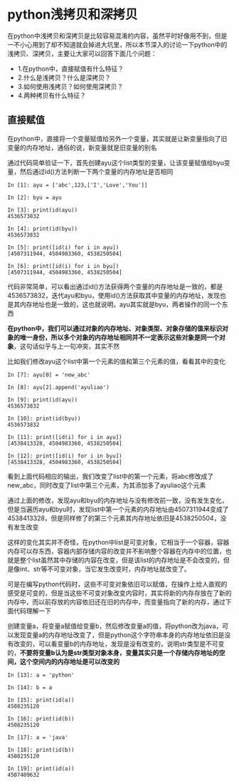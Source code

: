# python浅拷贝和深拷贝

在python中浅拷贝和深拷贝是比较容易混淆的内容，虽然平时好像用不到，但是一不小心用到了却不知道就会掉进大坑里，所以本节深入的讨论一下python中的浅拷贝、深拷贝，主要让大家可以回答下面几个问题：

+ 1.在python中，直接赋值有什么特征？
+ 2.什么是浅拷贝？什么是深拷贝？
+ 3.如何使用浅拷贝？如何使用深拷贝？
+ 4.两种拷贝有什么特征？

## 直接赋值
在python中，直接将一个变量赋值给另外一个变量，其实就是让新变量指向了旧变量的内存地址，通俗的说，新变量就是旧变量的别名

通过代码简单验证一下，首先创建ayu这个list类型的变量，让该变量赋值给byu变量，然后通过id()方法判断一下两个变量的内存地址是否相同

```
In [1]: ayu = ['abc',123,['I','Love','You']]

In [2]: byu = ayu

In [3]: print(id(ayu))
4536573832

In [4]: print(id(byu))
4536573832

In [5]: print([id(i) for i in ayu])
[4507311944, 4504983360, 4538250504]

In [6]: print([id(i) for i in byu])
[4507311944, 4504983360, 4538250504]
```

代码非常简单，可以看出通过id()方法获得两个变量的内存地址是一致的，都是4536573832，迭代ayu和byu，使用id()方法获取其中变量的内存地址，发现也是其内存地址也是一致的，这也就说明，ayu其实就是byu，两者操作的同一个东西

**在python中，我们可以通过对象的内存地址、对象类型、对象存储的值来标识对象的唯一身份，所以多个对象的内存地址相同并不一定表示这些对象是同一个对象**，这句话似乎与上一句冲突，其实不然

比如我们修改ayu这个list中第一个元素的值和第三个元素的值，看看其中的变化

```
In [7]: ayu[0] = 'new_abc'

In [8]: ayu[2].append('ayuliao')

In [9]: print(id(ayu))
4536573832

In [10]: print(id(byu))
4536573832

In [11]: print([id(i) for i in ayu])
[4538413328, 4504983360, 4538250504]

In [12]: print([id(i) for i in byu])
[4538413328, 4504983360, 4538250504]
```

看到上面代码相应的输出，我们改变了list中的第一个元素，将abc修改成了new_abc，同时改变了list中第三个元素，为其添加多了ayuliao这个元素

通过上面的修改，发现ayu和byu的内存地址与没有修改前一致，没有发生变化，但是当遍历ayu和byu时，发现list中第一个元素的内存地址由4507311944变成了4538413328，但是同样修了的第三个元素其内存地址依旧是4538250504，没有发生改变

这样的变化其实并不奇怪，在python中list是可变对象，它相当于一个容器，容器内存可以存东西，容器内部存储内容的改变并不影响整个容器在内存中的位置，也就是整个list虽然其中存储的内容在改变，但是该list的内存地址是不会改变的，但是像int、str等不可变对象，当它发生改变时，内存地址就改变了。

可是在编写python代码时，这些不可变对象依旧可以赋值，在操作上给人直观的感受是可变的，但是当这些不可变对象改变内容时，其实将新的内存存放在了新的内存中，而以前存放的内容依旧还在旧的内存中，而变量指向了新的内存，通过下面代码理解一下

创建变量a，将变量a赋值给变量b，然后修改变量a的值，将python改为java，可以发现变量a的内存地址改变了，但是python这个字符串本身的内存地址依旧是没有改变的，可以看变量b的内存地址，发现是没有改变的，说明str类型是不可变的，**不要将变量b认为是str类型对象本身，变量其实只是一个存储内存地址的空间，这个空间内的内存地址是可以改变的**

```
In [13]: a = 'python'

In [14]: b = a

In [15]: print(id(a))
4508235120

In [16]: print(id(b))
4508235120

In [17]: a = 'java'

In [18]: print(id(b))
4508235120

In [19]: print(id(a))
4507409632
```



